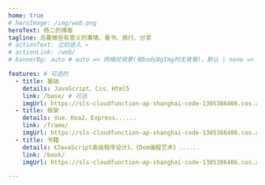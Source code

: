 ```yaml
---
home: true
# heroImage: /img/web.png
heroText: 杨二的博客
tagline: 总要做些有意义的事情，看书、旅行、分享
# actionText: 立刻进入 →
# actionLink: /web/
# bannerBg: auto # auto => 网格纹背景(有bodyBgImg时无背景)，默认 | none => 无 | '大图地址' | background: 自定义背景样式       提示：如发现文本颜色不适应你的背景时可以到palette.styl修改$bannerTextColor变量

features: # 可选的
  - title: 基础
    details: JavaScript、Css、Html5
    link: /base/ # 可选
    imgUrl: https://sls-cloudfunction-ap-shanghai-code-1305386406.cos.ap-shanghai.myqcloud.com/1/other.png # 可选
  - title: 框架
    details: Vue、Koa2、Express......
    link: /frame/
    imgUrl: https://sls-cloudfunction-ap-shanghai-code-1305386406.cos.ap-shanghai.myqcloud.com/1/ui.png
  - title: 书籍
    details: 《JavaScript高级程序设计》、《Dom编程艺术》......
    link: /book/
    imgUrl: https://sls-cloudfunction-ap-shanghai-code-1305386406.cos.ap-shanghai.myqcloud.com/1/more.png

---
```



<!-- 小熊猫 -->
<!-- <img src="/img/panda-waving.png" class="panda no-zoom" style="width: 130px;height: 115px;opacity: 0.8;margin-bottom: -4px;padding-bottom:0;position: fixed;bottom: 0;left: 0.5rem;z-index: 1;"> -->
